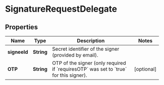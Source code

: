 

# SignatureRequestDelegate


## Properties

Name | Type | Description | Notes
------------ | ------------- | ------------- | -------------
**signeeId** | **String** | Secret identifier of the signer (provided by email). | 
**OTP** | **String** | OTP of the signer (only required if &#x60;requiresOTP&#x60; was set to &#x60;true&#x60; for thìs signer).  |  [optional]



